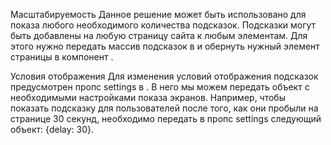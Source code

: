 Масштабируемость
Данное решение может быть использовано для показа любого необходимого количества подсказок. Подсказки могут быть добавлены на любую страницу сайта к любым элементам. Для этого нужно передать массив подсказок в <TooltipContextProvider> и обернуть нужный элемент страницы в компонент <Tooltip>.

Условия отображения
Для изменения условий отображения подсказок предусмотрен пропс settings в <TooltipContextProvider>. В него мы можем передать объект с необходимыми настройками показа экранов. Например, чтобы показать подсказку для пользователей после того, как они пробыли на странице 30 секунд, необходимо передать в пропс settings следующий объект: {delay: 30}.
